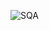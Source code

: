 ![SQA](https://user-images.githubusercontent.com/113436622/194141513-a8875f95-ea43-4cb8-a310-0682be75682a.png)
